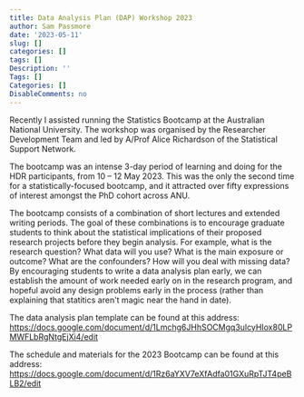 ```yaml
---
title: Data Analysis Plan (DAP) Workshop 2023
author: Sam Passmore
date: '2023-05-11'
slug: []
categories: []
tags: []
Description: ''
Tags: []
Categories: []
DisableComments: no
---
```


Recently I assisted running the Statistics Bootcamp at the Australian National University. The workshop was organised by the Researcher Development Team and led by A/Prof Alice Richardson of the Statistical Support Network. 

The bootcamp was an intense 3-day period of learning and doing for the HDR participants, from 10 – 12 May 2023. This was the only the second time for a statistically-focused bootcamp, and it attracted over fifty expressions of interest amongst the PhD cohort across ANU.

The bootcamp consists of a combination of short lectures and extended writing periods. The goal of these combinations is to encourage graduate students to think about the statistical implications of their proposed research projects before they begin analysis. For example, what is the research question? What data will you use? What is the main exposure or outcome? What are the confounders? How will you deal with missing data? By encouraging students to write a data analysis plan early, we can establish the amount of work needed early on in the research program, and hopeful avoid any design problems early in the process (rather than explaining that statitics aren't magic near the hand in date).  

The data analysis plan template can be found at this address: 
https://docs.google.com/document/d/1Lmchg6JHhSOCMgq3ulcyHIox80LPMWFLbRgNtgEjXi4/edit

The schedule and materials for the 2023 Bootcamp can be found at this address:
https://docs.google.com/document/d/1Rz6aYXV7eXfAdfa01GXuRpTJT4peBLB2/edit
